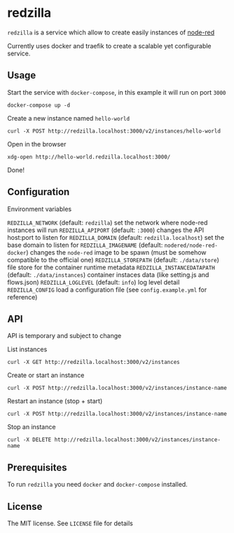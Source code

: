 # redzilla

`redzilla` is a service which allow to create easily instances of [node-red](http://nodered.org/)

Currently uses docker and traefik to create a scalable yet configurable service.

## Usage

Start the service with `docker-compose`, in this example it will run on port `3000`

`docker-compose up -d`

Create a new instance named `hello-world`

`curl -X POST http://redzilla.localhost:3000/v2/instances/hello-world`

Open in the browser

`xdg-open http://hello-world.redzilla.localhost:3000/`

Done!

## Configuration

Environment variables

`REDZILLA_NETWORK` (default: `redzilla`) set the network where node-red instances will run
`REDZILLA_APIPORT` (default: `:3000`)  changes the API host:port to listen for
`REDZILLA_DOMAIN` (default: `redzilla.localhost`) set the base domain to listen for
`REDZILLA_IMAGENAME` (default: `nodered/node-red-docker`) changes the `node-red` image to be spawn (must be somehow compatible to the official one)
`REDZILLA_STOREPATH` (default: `./data/store`) file store for the container runtime metadata
`REDZILLA_INSTANCEDATAPATH` (default: `./data/instances`) container instaces data (like setting.js and flows.json)
`REDZILLA_LOGLEVEL` (default: `info`) log level detail
`REDZILLA_CONFIG` load a configuration file (see `config.example.yml` for reference)

## API

API is temporary and subject to change

List instances

  `curl -X GET http://redzilla.localhost:3000/v2/instances`

Create or start an instance

  `curl -X POST http://redzilla.localhost:3000/v2/instances/instance-name`

Restart an instance (stop + start)

  `curl -X POST http://redzilla.localhost:3000/v2/instances/instance-name`

Stop an instance

  `curl -X DELETE http://redzilla.localhost:3000/v2/instances/instance-name`

## Prerequisites

To run `redzilla` you need `docker` and `docker-compose` installed.

## License

The MIT license. See `LICENSE` file for details
